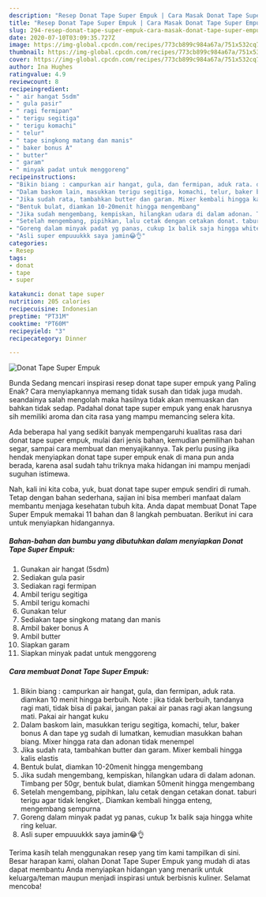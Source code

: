 ```yaml
---
description: "Resep Donat Tape Super Empuk | Cara Masak Donat Tape Super Empuk Yang Lezat Sekali"
title: "Resep Donat Tape Super Empuk | Cara Masak Donat Tape Super Empuk Yang Lezat Sekali"
slug: 294-resep-donat-tape-super-empuk-cara-masak-donat-tape-super-empuk-yang-lezat-sekali
date: 2020-07-10T03:09:35.727Z
image: https://img-global.cpcdn.com/recipes/773cb899c984a67a/751x532cq70/donat-tape-super-empuk-foto-resep-utama.jpg
thumbnail: https://img-global.cpcdn.com/recipes/773cb899c984a67a/751x532cq70/donat-tape-super-empuk-foto-resep-utama.jpg
cover: https://img-global.cpcdn.com/recipes/773cb899c984a67a/751x532cq70/donat-tape-super-empuk-foto-resep-utama.jpg
author: Ina Hughes
ratingvalue: 4.9
reviewcount: 8
recipeingredient:
- " air hangat 5sdm"
- " gula pasir"
- " ragi fermipan"
- " terigu segitiga"
- " terigu komachi"
- " telur"
- " tape singkong matang dan manis"
- " baker bonus A"
- " butter"
- " garam"
- " minyak padat untuk menggoreng"
recipeinstructions:
- "Bikin biang : campurkan air hangat, gula, dan fermipan, aduk rata. diamkan 10 menit hingga berbuih. Note : jika tidak berbuih, tandanya ragi mati, tidak bisa di pakai, jangan pakai air panas ragi akan langsung mati. Pakai air hangat kuku"
- "Dalam baskom lain, masukkan terigu segitiga, komachi, telur, baker bonus A dan tape yg sudah di lumatkan, kemudian masukkan bahan biang. Mixer hingga rata dan adonan tidak menempel"
- "Jika sudah rata, tambahkan butter dan garam. Mixer kembali hingga kalis elastis"
- "Bentuk bulat, diamkan 10-20menit hingga mengembang"
- "Jika sudah mengembang, kempiskan, hilangkan udara di dalam adonan. Timbang per 50gr, bentuk bulat, diamkan 50menit hingga mengembang"
- "Setelah mengembang, pipihkan, lalu cetak dengan cetakan donat. taburi terigu agar tidak lengket,. Diamkan kembali hingga enteng, mengembang sempurna"
- "Goreng dalam minyak padat yg panas, cukup 1x balik saja hingga white ring keluar."
- "Asli super empuuukkk saya jamin😂👌"
categories:
- Resep
tags:
- donat
- tape
- super

katakunci: donat tape super 
nutrition: 205 calories
recipecuisine: Indonesian
preptime: "PT31M"
cooktime: "PT60M"
recipeyield: "3"
recipecategory: Dinner

---
```



![Donat Tape Super Empuk](https://img-global.cpcdn.com/recipes/773cb899c984a67a/751x532cq70/donat-tape-super-empuk-foto-resep-utama.jpg)

Bunda Sedang mencari inspirasi resep donat tape super empuk yang Paling Enak? Cara menyiapkannya memang tidak susah dan tidak juga mudah. seandainya salah mengolah maka hasilnya tidak akan memuaskan dan bahkan tidak sedap. Padahal donat tape super empuk yang enak harusnya sih memiliki aroma dan cita rasa yang mampu memancing selera kita.

Ada beberapa hal yang sedikit banyak mempengaruhi kualitas rasa dari donat tape super empuk, mulai dari jenis bahan, kemudian pemilihan bahan segar, sampai cara membuat dan menyajikannya. Tak perlu pusing jika hendak menyiapkan donat tape super empuk enak di mana pun anda berada, karena asal sudah tahu triknya maka hidangan ini mampu menjadi suguhan istimewa.




Nah, kali ini kita coba, yuk, buat donat tape super empuk sendiri di rumah. Tetap dengan bahan sederhana, sajian ini bisa memberi manfaat dalam membantu menjaga kesehatan tubuh kita. Anda dapat membuat Donat Tape Super Empuk memakai 11 bahan dan 8 langkah pembuatan. Berikut ini cara untuk menyiapkan hidangannya.

<!--inarticleads1-->

##### Bahan-bahan dan bumbu yang dibutuhkan dalam menyiapkan Donat Tape Super Empuk:

1. Gunakan  air hangat (5sdm)
1. Sediakan  gula pasir
1. Sediakan  ragi fermipan
1. Ambil  terigu segitiga
1. Ambil  terigu komachi
1. Gunakan  telur
1. Sediakan  tape singkong matang dan manis
1. Ambil  baker bonus A
1. Ambil  butter
1. Siapkan  garam
1. Siapkan  minyak padat untuk menggoreng




<!--inarticleads2-->

##### Cara membuat Donat Tape Super Empuk:

1. Bikin biang : campurkan air hangat, gula, dan fermipan, aduk rata. diamkan 10 menit hingga berbuih. Note : jika tidak berbuih, tandanya ragi mati, tidak bisa di pakai, jangan pakai air panas ragi akan langsung mati. Pakai air hangat kuku
1. Dalam baskom lain, masukkan terigu segitiga, komachi, telur, baker bonus A dan tape yg sudah di lumatkan, kemudian masukkan bahan biang. Mixer hingga rata dan adonan tidak menempel
1. Jika sudah rata, tambahkan butter dan garam. Mixer kembali hingga kalis elastis
1. Bentuk bulat, diamkan 10-20menit hingga mengembang
1. Jika sudah mengembang, kempiskan, hilangkan udara di dalam adonan. Timbang per 50gr, bentuk bulat, diamkan 50menit hingga mengembang
1. Setelah mengembang, pipihkan, lalu cetak dengan cetakan donat. taburi terigu agar tidak lengket,. Diamkan kembali hingga enteng, mengembang sempurna
1. Goreng dalam minyak padat yg panas, cukup 1x balik saja hingga white ring keluar.
1. Asli super empuuukkk saya jamin😂👌




Terima kasih telah menggunakan resep yang tim kami tampilkan di sini. Besar harapan kami, olahan Donat Tape Super Empuk yang mudah di atas dapat membantu Anda menyiapkan hidangan yang menarik untuk keluarga/teman maupun menjadi inspirasi untuk berbisnis kuliner. Selamat mencoba!
